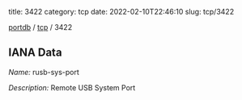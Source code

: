 title: 3422
category: tcp
date: 2022-02-10T22:46:10
slug: tcp/3422

[portdb](/) / [tcp](/category/tcp.html) / 3422


## IANA Data

_Name:_ rusb-sys-port

_Description:_ Remote USB System Port

